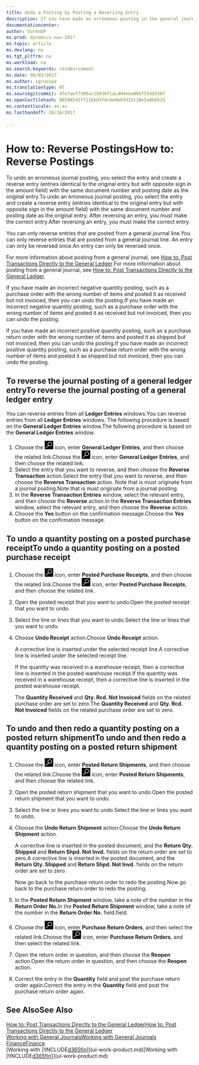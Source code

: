 ```yaml
---
title: Undo a Posting by Posting a Reversing Entry
description: If you have made an erroneous posting in the general journal, then you can use the Reverse Transaction function to undo the posting with a correct audit trail.
documentationcenter: 
author: SorenGP
ms.prod: dynamics-nav-2017
ms.topic: article
ms.devlang: na
ms.tgt_pltfrm: na
ms.workload: na
ms.search.keywords: reimbursement
ms.date: 08/03/2017
ms.author: sgroespe
ms.translationtype: HT
ms.sourcegitcommit: 4fefaef7380ac10836fcac404eea006f55d8556f
ms.openlocfilehash: 90598545ff216b03f8c6e9b85933c10e5a8b6525
ms.contentlocale: en-au
ms.lasthandoff: 10/16/2017

---
```

# <a name="how-to-reverse-postings"></a><span data-ttu-id="a568b-103">How to: Reverse Postings</span><span class="sxs-lookup"><span data-stu-id="a568b-103">How to: Reverse Postings</span></span>
<span data-ttu-id="a568b-104">To undo an erroneous journal posting, you select the entry and create a reverse entry (entries identical to the original entry but with opposite sign in the amount field) with the same document number and posting date as the original entry.</span><span class="sxs-lookup"><span data-stu-id="a568b-104">To undo an erroneous journal posting, you select the entry and create a reverse entry (entries identical to the original entry but with opposite sign in the amount field) with the same document number and posting date as the original entry.</span></span> <span data-ttu-id="a568b-105">After reversing an entry, you must make the correct entry.</span><span class="sxs-lookup"><span data-stu-id="a568b-105">After reversing an entry, you must make the correct entry.</span></span>

<span data-ttu-id="a568b-106">You can only reverse entries that are posted from a general journal line.</span><span class="sxs-lookup"><span data-stu-id="a568b-106">You can only reverse entries that are posted from a general journal line.</span></span> <span data-ttu-id="a568b-107">An entry can only be reversed once.</span><span class="sxs-lookup"><span data-stu-id="a568b-107">An entry can only be reversed once.</span></span>

<span data-ttu-id="a568b-108">For more information about posting from a general journal, see [How to: Post Transactions Directly to the General Ledger](finance-how-post-transactions-directly.md).</span><span class="sxs-lookup"><span data-stu-id="a568b-108">For more information about posting from a general journal, see [How to: Post Transactions Directly to the General Ledger](finance-how-post-transactions-directly.md).</span></span>

<span data-ttu-id="a568b-109">If you have made an incorrect negative quantity posting, such as a purchase order with the wrong number of items and posted it as received but not invoiced, then you can undo the posting.</span><span class="sxs-lookup"><span data-stu-id="a568b-109">If you have made an incorrect negative quantity posting, such as a purchase order with the wrong number of items and posted it as received but not invoiced, then you can undo the posting.</span></span>

<span data-ttu-id="a568b-110">If you have made an incorrect positive quantity posting, such as a purchase return order with the wrong number of items and posted it as shipped but not invoiced, then you can undo the posting.</span><span class="sxs-lookup"><span data-stu-id="a568b-110">If you have made an incorrect positive quantity posting, such as a purchase return order with the wrong number of items and posted it as shipped but not invoiced, then you can undo the posting.</span></span>   

## <a name="to-reverse-the-journal-posting-of-a-general-ledger-entry"></a><span data-ttu-id="a568b-111">To reverse the journal posting of a general ledger entry</span><span class="sxs-lookup"><span data-stu-id="a568b-111">To reverse the journal posting of a general ledger entry</span></span>
<span data-ttu-id="a568b-112">You can reverse entries from all **Ledger Entries** windows.</span><span class="sxs-lookup"><span data-stu-id="a568b-112">You can reverse entries from all **Ledger Entries** windows.</span></span> <span data-ttu-id="a568b-113">The following procedure is based on the **General Ledger Entries** window.</span><span class="sxs-lookup"><span data-stu-id="a568b-113">The following procedure is based on the **General Ledger Entries** window.</span></span>
1. <span data-ttu-id="a568b-114">Choose the ![Search for Page or Report](media/ui-search/search_small.png "Search for Page or Report icon") icon, enter **General Ledger Entries**, and then choose the related link.</span><span class="sxs-lookup"><span data-stu-id="a568b-114">Choose the ![Search for Page or Report](media/ui-search/search_small.png "Search for Page or Report icon") icon, enter **General Ledger Entries**, and then choose the related link.</span></span>
2. <span data-ttu-id="a568b-115">Select the entry that you want to reverse, and then choose the **Reverse Transaction** action.</span><span class="sxs-lookup"><span data-stu-id="a568b-115">Select the entry that you want to reverse, and then choose the **Reverse Transaction** action.</span></span> <span data-ttu-id="a568b-116">Note that is must originate from a journal posting.</span><span class="sxs-lookup"><span data-stu-id="a568b-116">Note that is must originate from a journal posting.</span></span>
3. <span data-ttu-id="a568b-117">In the **Reverse Transaction Entries** window, select the relevant entry, and then choose the **Reverse** action.</span><span class="sxs-lookup"><span data-stu-id="a568b-117">In the **Reverse Transaction Entries** window, select the relevant entry, and then choose the **Reverse** action.</span></span>
4. <span data-ttu-id="a568b-118">Choose the **Yes** button on the confirmation message.</span><span class="sxs-lookup"><span data-stu-id="a568b-118">Choose the **Yes** button on the confirmation message.</span></span>

## <a name="to-undo-a-quantity-posting-on-a-posted-purchase-receipt"></a><span data-ttu-id="a568b-119">To undo a quantity posting on a posted purchase receipt</span><span class="sxs-lookup"><span data-stu-id="a568b-119">To undo a quantity posting on a posted purchase receipt</span></span>  

1.  <span data-ttu-id="a568b-120">Choose the ![Search for Page or Report](media/ui-search/search_small.png "Search for Page or Report icon") icon, enter **Posted Purchase Receipts**, and then choose the related link.</span><span class="sxs-lookup"><span data-stu-id="a568b-120">Choose the ![Search for Page or Report](media/ui-search/search_small.png "Search for Page or Report icon") icon, enter **Posted Purchase Receipts**, and then choose the related link.</span></span>  
2.  <span data-ttu-id="a568b-121">Open the posted receipt that you want to undo.</span><span class="sxs-lookup"><span data-stu-id="a568b-121">Open the posted receipt that you want to undo.</span></span>  
3.  <span data-ttu-id="a568b-122">Select the line or lines that you want to undo.</span><span class="sxs-lookup"><span data-stu-id="a568b-122">Select the line or lines that you want to undo.</span></span>  
4.  <span data-ttu-id="a568b-123">Choose **Undo Receipt** action.</span><span class="sxs-lookup"><span data-stu-id="a568b-123">Choose **Undo Receipt** action.</span></span>

    <span data-ttu-id="a568b-124">A corrective line is inserted under the selected receipt line.</span><span class="sxs-lookup"><span data-stu-id="a568b-124">A corrective line is inserted under the selected receipt line.</span></span>  

    <span data-ttu-id="a568b-125">If the quantity was received in a warehouse receipt, then a corrective line is inserted in the posted warehouse receipt.</span><span class="sxs-lookup"><span data-stu-id="a568b-125">If the quantity was received in a warehouse receipt, then a corrective line is inserted in the posted warehouse receipt.</span></span>  

    <span data-ttu-id="a568b-126">The **Quantity Received** and **Qty. Rcd. Not Invoiced** fields on the related purchase order are set to zero.</span><span class="sxs-lookup"><span data-stu-id="a568b-126">The **Quantity Received** and **Qty. Rcd. Not Invoiced** fields on the related purchase order are set to zero.</span></span>

## <a name="to-undo-and-then-redo-a-quantity-posting-on-a-posted-return-shipment"></a><span data-ttu-id="a568b-127">To undo and then redo a quantity posting on a posted return shipment</span><span class="sxs-lookup"><span data-stu-id="a568b-127">To undo and then redo a quantity posting on a posted return shipment</span></span>

1.  <span data-ttu-id="a568b-128">Choose the ![Search for Page or Report](media/ui-search/search_small.png "Search for Page or Report icon") icon, enter **Posted Return Shipments**, and then choose the related link.</span><span class="sxs-lookup"><span data-stu-id="a568b-128">Choose the ![Search for Page or Report](media/ui-search/search_small.png "Search for Page or Report icon") icon, enter **Posted Return Shipments**, and then choose the related link.</span></span>  
2.  <span data-ttu-id="a568b-129">Open the posted return shipment that you want to undo.</span><span class="sxs-lookup"><span data-stu-id="a568b-129">Open the posted return shipment that you want to undo.</span></span>
3. <span data-ttu-id="a568b-130">Select the line or lines you want to undo.</span><span class="sxs-lookup"><span data-stu-id="a568b-130">Select the line or lines you want to undo.</span></span>  

4.  <span data-ttu-id="a568b-131">Choose the **Undo Return Shipment** action.</span><span class="sxs-lookup"><span data-stu-id="a568b-131">Choose the **Undo Return Shipment** action.</span></span>  

    <span data-ttu-id="a568b-132">A corrective line is inserted in the posted document, and the **Return Qty. Shipped** and **Return Shpd. Not Invd.** fields on the return order are set to zero.</span><span class="sxs-lookup"><span data-stu-id="a568b-132">A corrective line is inserted in the posted document, and the **Return Qty. Shipped** and **Return Shpd. Not Invd.** fields on the return order are set to zero.</span></span>  

    <span data-ttu-id="a568b-133">Now go back to the purchase return order to redo the posting.</span><span class="sxs-lookup"><span data-stu-id="a568b-133">Now go back to the purchase return order to redo the posting.</span></span>  

5.  <span data-ttu-id="a568b-134">In the **Posted Return Shipment** window, take a note of the number in the **Return Order No.**</span><span class="sxs-lookup"><span data-stu-id="a568b-134">In the **Posted Return Shipment** window, take a note of the number in the **Return Order No.**</span></span> <span data-ttu-id="a568b-135">field.</span><span class="sxs-lookup"><span data-stu-id="a568b-135">field.</span></span>  
6.  <span data-ttu-id="a568b-136">Choose the ![Search for Page or Report](media/ui-search/search_small.png "Search for Page or Report icon") icon, enter **Purchase Return Orders**, and then select the related link.</span><span class="sxs-lookup"><span data-stu-id="a568b-136">Choose the ![Search for Page or Report](media/ui-search/search_small.png "Search for Page or Report icon") icon, enter **Purchase Return Orders**, and then select the related link.</span></span>  
7.  <span data-ttu-id="a568b-137">Open the return order in question, and then choose the **Reopen** action.</span><span class="sxs-lookup"><span data-stu-id="a568b-137">Open the return order in question, and then choose the **Reopen** action.</span></span>  
8.  <span data-ttu-id="a568b-138">Correct the entry in the **Quantity** field and post the purchase return order again.</span><span class="sxs-lookup"><span data-stu-id="a568b-138">Correct the entry in the **Quantity** field and post the purchase return order again.</span></span>  

## <a name="see-also"></a><span data-ttu-id="a568b-139">See Also</span><span class="sxs-lookup"><span data-stu-id="a568b-139">See Also</span></span>
[<span data-ttu-id="a568b-140">How to: Post Transactions Directly to the General Ledger</span><span class="sxs-lookup"><span data-stu-id="a568b-140">How to: Post Transactions Directly to the General Ledger</span></span>](finance-how-post-transactions-directly.md)  
[<span data-ttu-id="a568b-141">Working with General Journals</span><span class="sxs-lookup"><span data-stu-id="a568b-141">Working with General Journals</span></span>](ui-work-general-journals.md)  
[<span data-ttu-id="a568b-142">Finance</span><span class="sxs-lookup"><span data-stu-id="a568b-142">Finance</span></span>](finance.md)  
<span data-ttu-id="a568b-143">[Working with [!INCLUDE[d365fin](includes/d365fin_md.md)]](ui-work-product.md)</span><span class="sxs-lookup"><span data-stu-id="a568b-143">[Working with [!INCLUDE[d365fin](includes/d365fin_md.md)]](ui-work-product.md)</span></span>  

